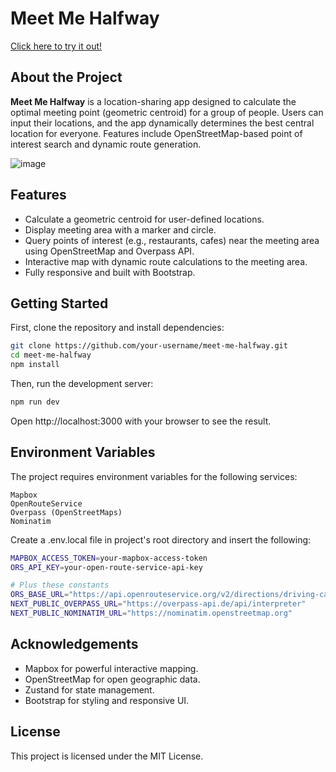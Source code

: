 # Meet Me Halfway
[Click here to try it out!](https://meetmehalfway.vercel.app/)

## About the Project

**Meet Me Halfway** is a location-sharing app designed to calculate the optimal meeting point (geometric centroid) for a group of people. Users can input their locations, and the app dynamically determines the best central location for everyone. Features include OpenStreetMap-based point of interest search and dynamic route generation.

![image](https://github.com/user-attachments/assets/4bad527a-9a39-490a-9086-e17e023196ce)


## Features

- Calculate a geometric centroid for user-defined locations.
- Display meeting area with a marker and circle.
- Query points of interest (e.g., restaurants, cafes) near the meeting area using OpenStreetMap and Overpass API.
- Interactive map with dynamic route calculations to the meeting area.
- Fully responsive and built with Bootstrap.

## Getting Started

First, clone the repository and install dependencies:

```bash
git clone https://github.com/your-username/meet-me-halfway.git
cd meet-me-halfway
npm install
```

Then, run the development server:

```bash
npm run dev
```

Open http://localhost:3000 with your browser to see the result.

## Environment Variables

The project requires environment variables for the following services:

    Mapbox
    OpenRouteService
    Overpass (OpenStreetMaps)
    Nominatim

Create a .env.local file in project's root directory and insert the following:

```bash
MAPBOX_ACCESS_TOKEN=your-mapbox-access-token
ORS_API_KEY=your-open-route-service-api-key

# Plus these constants
ORS_BASE_URL="https://api.openrouteservice.org/v2/directions/driving-car"
NEXT_PUBLIC_OVERPASS_URL="https://overpass-api.de/api/interpreter"
NEXT_PUBLIC_NOMINATIM_URL="https://nominatim.openstreetmap.org"
```
## Acknowledgements

- Mapbox for powerful interactive mapping.
- OpenStreetMap for open geographic data.
- Zustand for state management.
- Bootstrap for styling and responsive UI.

## License

This project is licensed under the MIT License.
